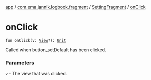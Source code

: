 [app](../../index.md) / [com.ema.jannik.logbook.fragment](../index.md) / [SettingFragment](index.md) / [onClick](./on-click.md)

# onClick

`fun onClick(v: `[`View`](https://developer.android.com/reference/android/view/View.html)`?): `[`Unit`](https://kotlinlang.org/api/latest/jvm/stdlib/kotlin/-unit/index.html)

Called when button_setDefault has been clicked.

### Parameters

`v` - The view that was clicked.